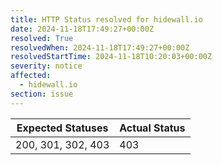 ```yaml
---
title: HTTP Status resolved for hidewall.io
date: 2024-11-18T17:49:27+00:00Z
resolved: True
resolvedWhen: 2024-11-18T17:49:27+00:00Z
resolvedStartTime: 2024-11-18T10:20:03+00:00Z
severity: notice
affected:
  - hidewall.io
section: issue
---
```


| Expected Statuses | Actual Status  |
|-------------------|----------------|
| 200, 301, 302, 403 | 403 |
